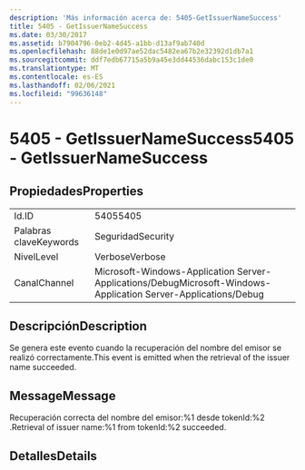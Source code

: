 ```yaml
---
description: 'Más información acerca de: 5405-GetIssuerNameSuccess'
title: 5405 - GetIssuerNameSuccess
ms.date: 03/30/2017
ms.assetid: b7904796-0eb2-4d45-a1bb-d13af9ab740d
ms.openlocfilehash: 88de1e0d97ae52dac5482ea67b2e32392d1db7a1
ms.sourcegitcommit: ddf7edb67715a5b9a45e3dd44536dabc153c1de0
ms.translationtype: MT
ms.contentlocale: es-ES
ms.lasthandoff: 02/06/2021
ms.locfileid: "99636148"
---
```

# <a name="5405---getissuernamesuccess"></a><span data-ttu-id="9cf8c-103">5405 - GetIssuerNameSuccess</span><span class="sxs-lookup"><span data-stu-id="9cf8c-103">5405 - GetIssuerNameSuccess</span></span>

## <a name="properties"></a><span data-ttu-id="9cf8c-104">Propiedades</span><span class="sxs-lookup"><span data-stu-id="9cf8c-104">Properties</span></span>  
  
|||  
|-|-|  
|<span data-ttu-id="9cf8c-105">Id.</span><span class="sxs-lookup"><span data-stu-id="9cf8c-105">ID</span></span>|<span data-ttu-id="9cf8c-106">5405</span><span class="sxs-lookup"><span data-stu-id="9cf8c-106">5405</span></span>|  
|<span data-ttu-id="9cf8c-107">Palabras clave</span><span class="sxs-lookup"><span data-stu-id="9cf8c-107">Keywords</span></span>|<span data-ttu-id="9cf8c-108">Seguridad</span><span class="sxs-lookup"><span data-stu-id="9cf8c-108">Security</span></span>|  
|<span data-ttu-id="9cf8c-109">Nivel</span><span class="sxs-lookup"><span data-stu-id="9cf8c-109">Level</span></span>|<span data-ttu-id="9cf8c-110">Verbose</span><span class="sxs-lookup"><span data-stu-id="9cf8c-110">Verbose</span></span>|  
|<span data-ttu-id="9cf8c-111">Canal</span><span class="sxs-lookup"><span data-stu-id="9cf8c-111">Channel</span></span>|<span data-ttu-id="9cf8c-112">Microsoft-Windows-Application Server-Applications/Debug</span><span class="sxs-lookup"><span data-stu-id="9cf8c-112">Microsoft-Windows-Application Server-Applications/Debug</span></span>|  
  
## <a name="description"></a><span data-ttu-id="9cf8c-113">Descripción</span><span class="sxs-lookup"><span data-stu-id="9cf8c-113">Description</span></span>  

 <span data-ttu-id="9cf8c-114">Se genera este evento cuando la recuperación del nombre del emisor se realizó correctamente.</span><span class="sxs-lookup"><span data-stu-id="9cf8c-114">This event is emitted when the retrieval of the issuer name succeeded.</span></span>  
  
## <a name="message"></a><span data-ttu-id="9cf8c-115">Message</span><span class="sxs-lookup"><span data-stu-id="9cf8c-115">Message</span></span>  

 <span data-ttu-id="9cf8c-116">Recuperación correcta del nombre del emisor:%1 desde tokenId:%2 .</span><span class="sxs-lookup"><span data-stu-id="9cf8c-116">Retrieval of issuer name:%1 from tokenId:%2 succeeded.</span></span>  
  
## <a name="details"></a><span data-ttu-id="9cf8c-117">Detalles</span><span class="sxs-lookup"><span data-stu-id="9cf8c-117">Details</span></span>
